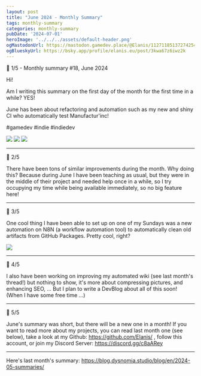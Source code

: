 ```yaml
---
layout: post
title: "June 2024 - Monthly Summary"
tags: monthly-summary
categories: monthly-summary
pubDate: '2024-07-01'
heroImage: '../../../assets/default-header.png'
ogMastodonUrl: https://mastodon.gamedev.place/@Elanis/112711851372742541
ogBlueskyUrl: https://bsky.app/profile/elanis.eu/post/3kwa67z6iwz2k
---
```


🧵 1/5 - Monthly summary #18, June 2024

Hi!

Am I writing this summary on the first day of the month for the first time in a while? YES!

June has been about refactoring and automation such as my new and shiny CI who automatically test Manufactur'inc!

#gamedev #indie #indiedev

![](/assets/img/202406-summaries/001/1.png)
![](/assets/img/202406-summaries/001/2.png)
![](/assets/img/202406-summaries/001/3.png)

<hr />

🧵 2/5

There have been tons of similar improvements during the month. Why doing this?
Because during June I have been teaching as usual, but they were in the middle of their project and needed help once in a while, so I try occupying my time while being available immediately, so no big feature here!

<hr />

🧵 3/5

One cool thing I have been able to set up on one of my Sundays was a new automation on N8N (a workflow automation tool) to automatically clean old artifacts from GitHub Packages. Pretty cool, right?

![](/assets/img/202406-summaries/003/1.png)

<hr />

🧵 4/5

I also have been working on improving my automated wiki (see last month's thread!) but nothing to show, it's more about compressing pictures, and enhancing SEO, ... But I plan to write a DevBlog about all of this soon! (When I have some free time ...)

<hr />

🧵 5/5

June's summary was short, but there will be a new one in a month! If you want to read more about my projects, you can read last month one (see below), take a look at my Github: https://github.com/Elanis/ , follow this account, or join my Discord Server: https://discord.gg/c8aARey 

<hr />

Here's last month's summary: https://blog.dysnomia.studio/blog/en/2024-05-summaries/
